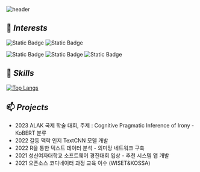 ![header](https://capsule-render.vercel.app/api?type=waving&color=timeGradient&text=Semi_Kwon%20GitHub%&animation=twinkling&fontSize=35&fontAlignY=50&fontAlign=76&height=250)


## 🌱 *Interests*
![Static Badge](https://img.shields.io/badge/AI-%23FF0000)
![Static Badge](https://img.shields.io/badge/Deep_Learning-%23FFA500)

![Static Badge](https://img.shields.io/badge/NLP-%23006400)
![Static Badge](https://img.shields.io/badge/Computer_Vison-%230000FF)
![Static Badge](https://img.shields.io/badge/Multi_Modal-%234B0082)

## 💬 *Skills*
[![Top Langs](https://github-readme-stats.vercel.app/api/top-langs/?username=SemiKwon&layout=compact)](https://github.com/delay-100/github-readme-stats)

## 📫 *Projects*
* 2023 ALAK 국제 학술 대회, 주제 : Cognitive Pragmatic Inference of Irony - KoBERT 분류
* 2022 갈등 맥락 인지 TextCNN 모델 개발
* 2022 R을 통한 텍스트 데이터 분석 - 의미망 네트워크 구축
* 2021 성신여자대학교 소프트웨어 경진대회 입상 - 추천 시스템 앱 개발
* 2021 오픈소스 코디네이터 과정 교육 이수 (WISET&KOSSA)

<!--
**SemiKwon/SemiKwon** is a ✨ _special_ ✨ repository because its `README.md` (this file) appears on your GitHub profile.

Here are some ideas to get you started:

- 🔭 I’m currently working on ...
- 🌱 I’m currently learning ...
- 👯 I’m looking to collaborate on ...
- 🤔 I’m looking for help with ...
- 💬 Ask me about ...
- 📫 How to reach me: ...
- 😄 Pronouns: ...
- ⚡ Fun fact: ...
-->
